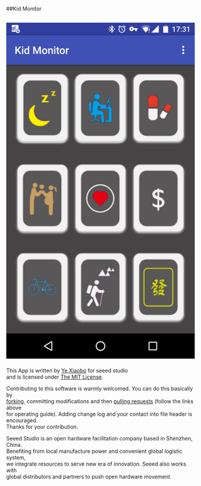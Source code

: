 ##Kid Monitor

![](https://raw.githubusercontent.com/yexiaobo-seeedstudio/kid_onitor/master/images/pic1.png)
----

This App is written by [Ye Xiaobo][Github Homepage] for seeed studio<br>
and is licensed under [The MIT License](https://github.com/yexiaobo-seeedstudio/RFID_Library/blob/master/LICENSE). <br>

Contributing to this software is warmly welcomed. You can do this basically by<br>
[forking](https://help.github.com/articles/fork-a-repo), committing modifications and then [pulling requests](https://help.github.com/articles/using-pull-requests) (follow the links above<br>
for operating guide). Adding change log and your contact into file header is encouraged.<br>
Thanks for your contribution.

Seeed Studio is an open hardware facilitation company based in Shenzhen, China. <br>
Benefiting from local manufacture power and convenient global logistic system, <br>
we integrate resources to serve new era of innovation. Seeed also works with <br>
global distributors and partners to push open hardware movement.<br>


[App Image]: http://www.seeedstudio.com/wiki/images/6/6a/RFID.jpg
[Github Homepage]: https://github.com/yexiaobo-seeedstudio



